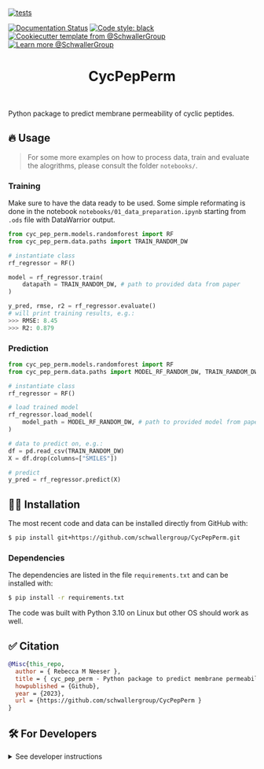 


<!-- <picture>
  <source media="(prefers-color-scheme: dark)" srcset="./assets/repo_logo_dark.png" width='100%'>
  <source media="(prefers-color-scheme: light)" srcset="./assets/repo_logo_light.png" width='100%'>
  <img alt="Project logo" src="/assets/" width="100%">
</picture> -->

<br>

[![tests](https://github.com/schwallergroup/CycPepPerm/actions/workflows/tests.yml/badge.svg)](https://github.com/schwallergroup/CycPepPerm)
<!-- [![DOI:10.1101/2020.07.15.204701](https://zenodo.org/badge/DOI/10.48550/arXiv.2304.05376.svg)](https://doi.org/10.48550/arXiv.2304.05376)
[![PyPI](https://img.shields.io/pypi/v/CycPepPerm)](https://img.shields.io/pypi/v/CycPepPerm)
[![PyPI - Python Version](https://img.shields.io/pypi/pyversions/CycPepPerm)](https://img.shields.io/pypi/pyversions/CycPepPerm) -->
[![Documentation Status](https://readthedocs.org/projects/cyc_pep_perm/badge/?version=latest)](https://cyc_pep_perm.readthedocs.io/en/latest/?badge=latest)
[![Code style: black](https://img.shields.io/badge/code%20style-black-000000.svg)](https://github.com/psf/black)
[![Cookiecutter template from @SchwallerGroup](https://img.shields.io/badge/Cookiecutter-schwallergroup-blue)](https://github.com/schwallergroup/liac-repo)
[![Learn more @SchwallerGroup](https://img.shields.io/badge/Learn%20%0Amore-schwallergroup-blue)](https://schwallergroup.github.io)




<h1 align="center">
  CycPepPerm
</h1>


<br>

Python package to predict membrane permeability of cyclic peptides.

## 🔥 Usage

> For some more examples on how to process data, train and evaluate the alogrithms, please consult the folder `notebooks/`.

### Training

Make sure to have the data ready to be used. Some simple reformating is done in the notebook `notebooks/01_data_preparation.ipynb` starting from `.ods` file with DataWarrior output.

```python
from cyc_pep_perm.models.randomforest import RF
from cyc_pep_perm.data.paths import TRAIN_RANDOM_DW

# instantiate class
rf_regressor = RF()

model = rf_regressor.train(
    datapath = TRAIN_RANDOM_DW, # path to provided data from paper
)

y_pred, rmse, r2 = rf_regressor.evaluate()
# will print training results, e.g.:
>>> RMSE: 8.45
>>> R2: 0.879
```

### Prediction

```python
from cyc_pep_perm.models.randomforest import RF
from cyc_pep_perm.data.paths import MODEL_RF_RANDOM_DW, TRAIN_RANDOM_DW

# instantiate class
rf_regressor = RF()

# load trained model
rf_regressor.load_model(
    model_path = MODEL_RF_RANDOM_DW, # path to provided model from paper
)

# data to predict on, e.g.:
df = pd.read_csv(TRAIN_RANDOM_DW)
X = df.drop(columns=["SMILES"])

# predict
y_pred = rf_regressor.predict(X)
```

## 👩‍💻 Installation

<!-- Uncomment this section after your first ``tox -e finish``
The most recent release can be installed from
[PyPI](https://pypi.org/project/cyc_pep_perm/) with:

```shell
$ pip install cyc_pep_perm
```
-->

The most recent code and data can be installed directly from GitHub with:

```bash
$ pip install git+https://github.com/schwallergroup/CycPepPerm.git
```

<!-- dependencies -->
### Dependencies

The dependencies are listed in the file `requirements.txt` and can be installed with:

```bash
$ pip install -r requirements.txt
```

The code was built with Python 3.10 on Linux but other OS should work as well.

## ✅ Citation

<!-- Philippe Schwaller et al. "Molecular Transformer: A Model for Uncertainty-Calibrated Chemical Reaction Prediction". ACS Central Science 2019 5 (9), 1572-1583
@article{doi:10.1021/acscentsci.9b00576,
    author = {Schwaller, Philippe and Laino, Teodoro and Gaudin, Théophile and Bolgar, Peter and Hunter, Christopher A. and Bekas, Costas and Lee, Alpha A.},
    title = {Molecular Transformer: A Model for Uncertainty-Calibrated Chemical Reaction Prediction},
    journal = {ACS Central Science},
    volume = {5},
    number = {9},
    pages = {1572-1583},
    year = {2019},
    doi = {10.1021/acscentsci.9b00576},
} -->
```bibtex
@Misc{this_repo,
  author = { Rebecca M Neeser },
  title = { cyc_pep_perm - Python package to predict membrane permeability of cyclic peptides. },
  howpublished = {Github},
  year = {2023},
  url = {https://github.com/schwallergroup/CycPepPerm }
}
```


## 🛠️ For Developers


<details>
  <summary>See developer instructions</summary>



### 👐 Contributing

Contributions, whether filing an issue, making a pull request, or forking, are appreciated. See
[CONTRIBUTING.md](https://github.com/schwallergroup/CycPepPerm/blob/master/.github/CONTRIBUTING.md) for more information on getting involved.


### Development Installation

To install in development mode, use the following:

```bash
$ git clone git+https://github.com/schwallergroup/CycPepPerm.git
$ cd CycPepPerm
$ pip install -e .
```

### 🥼 Testing

After cloning the repository and installing `tox` with `pip install tox`, the unit tests in the `tests/` folder can be
run reproducibly with:

```shell
$ tox
```

Additionally, these tests are automatically re-run with each commit in a [GitHub Action](https://github.com/schwallergroup/CycPepPerm/actions?query=workflow%3ATests).

### 📖 Building the Documentation

The documentation can be built locally using the following:

```shell
$ git clone git+https://github.com/schwallergroup/CycPepPerm.git
$ cd CycPepPerm
$ tox -e docs
$ open docs/build/html/index.html
```

The documentation automatically installs the package as well as the `docs`
extra specified in the [`setup.cfg`](setup.cfg). `sphinx` plugins
like `texext` can be added there. Additionally, they need to be added to the
`extensions` list in [`docs/source/conf.py`](docs/source/conf.py).

### 📦 Making a Release

After installing the package in development mode and installing
`tox` with `pip install tox`, the commands for making a new release are contained within the `finish` environment
in `tox.ini`. Run the following from the shell:

```shell
$ tox -e finish
```

This script does the following:

1. Uses [Bump2Version](https://github.com/c4urself/bump2version) to switch the version number in the `setup.cfg`,
   `src/cyc_pep_perm/version.py`, and [`docs/source/conf.py`](docs/source/conf.py) to not have the `-dev` suffix
2. Packages the code in both a tar archive and a wheel using [`build`](https://github.com/pypa/build)
3. Uploads to PyPI using [`twine`](https://github.com/pypa/twine). Be sure to have a `.pypirc` file configured to avoid the need for manual input at this
   step
4. Push to GitHub. You'll need to make a release going with the commit where the version was bumped.
5. Bump the version to the next patch. If you made big changes and want to bump the version by minor, you can
   use `tox -e bumpversion -- minor` after.
</details>

